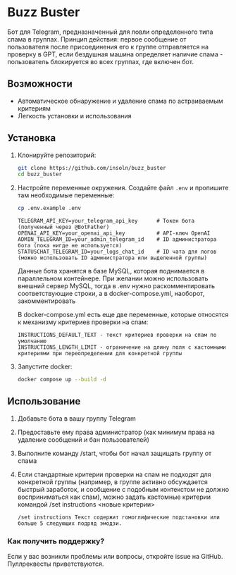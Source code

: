 # Buzz Buster

Бот для Telegram, предназначенный для ловли определенного типа спама в группах. Принцип действия: первое сообщение от пользователя после присоединения его к группе отправляется на проверку в GPT, если бездушная машина определяет наличие спама - пользователь блокируется во всех группах, где включен бот.

## Возможности

- Автоматическое обнаружение и удаление спама по астраиваемым критериям
- Легкость установки и использования

## Установка

1. Клонируйте репозиторий:
    ```sh
    git clone https://github.com/insoln/buzz_buster
    cd buzz_buster
    ```
2. Настройте переменные окружения. Создайте файл `.env` и пропишите там необходимые переменные:
    ```sh
    cp .env.example .env
    ```

    ```plaintext
    TELEGRAM_API_KEY=your_telegram_api_key      # Токен бота (полученный через @BotFather)
    OPENAI_API_KEY=your_openai_api_key          # API-ключ OpenAI
    ADMIN_TELEGRAM_ID=your_admin_telegram_id    # ID администратора бота (пока нигде не используется)
    STATUSCHAT_TELEGRAM_ID=your_logs_chat_id    # ID чата для логов (можно использовать ID администратора или выделенной группы)
    ```

    Данные бота хранятся в базе MySQL, которая поднимается в параллельном контейнере. При желании можно использовать внешний сервер MySQL, тогда в .env нужно раскомментировать соответствующие строки, а в docker-compose.yml, наоборот, закомментировать

    В docker-compose.yml есть еще две переменные, которые относятся к механизму критериев проверки на спам:
    ```plaintext
    INSTRUCTIONS_DEFAULT_TEXT - текст критериев проверки на спам по умолчанию
    INSTRUCTIONS_LENGTH_LIMIT - ограничение на длину поля с кастомными критериями при переопределении для конкретной группы
    ```

3. Запустите docker:
    ```sh
    docker compose up --build -d
    ```
## Использование

1. Добавьте бота в вашу группу Telegram
2. Предоставьте ему права администратор (как минимум права на удаление сообщений и бан пользователей)
3. Выполните команду /start, чтобы бот начал защищать группу от спама
4. Если стандартные критерии проверки на спам не подходят для конкретной группы (например, в группе активно обсуждается быстрый заработок, и сообщение с подобным контекстом не должно восприниматься как спам), можно задать кастомные критерии командой /set instructions <новые критерии>

    ```plaintext
    /set instructions Текст содержит гомоглифические подстановки или больше 5 следующих подряд эмодзи.
    ```

### Как получить поддержку?

Если у вас возникли проблемы или вопросы, откройте issue на GitHub. Пуллреквесты приветствуются.